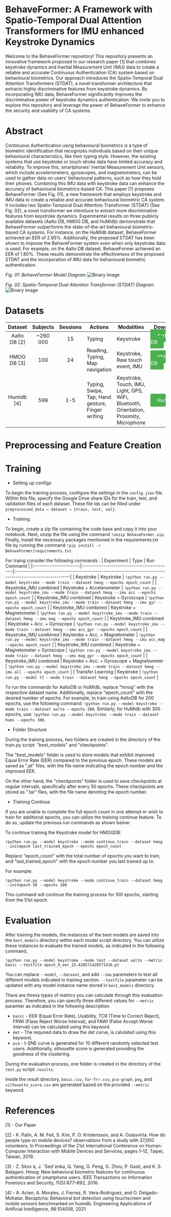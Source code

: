 # BehaveFormer: A Framework with Spatio-Temporal Dual Attention Transformers for IMU enhanced Keystroke Dynamics
Welcome to the BehaveFormer repository! This repository presents an innovative framework proposed in our research paper [1] that combines keystroke dynamics and Inertial Measurement Unit (IMU) data to create a reliable and accurate Continuous Authentication (CA) system based on behavioural biometrics. Our approach introduces the Spatio-Temporal Dual Attention Transformers (STDAT), a novel transformer architecture that extracts highly discriminative features from keystroke dynamics. By incorporating IMU data, BehaveFormer significantly improves the discriminative power of keystroke dynamics authentication. We invite you to explore this repository and leverage the power of BehaveFormer to enhance the security and usability of CA systems.

# Abstract
Continuous Authentication using behavioural biometrics is a type of biometric identification that recognizes individuals based on their unique behavioural characteristics, like their typing style. However, the existing systems that use keystroke or touch stroke data have limited accuracy and reliability. To improve this, smartphones' Inertial Measurement Unit sensors, which include accelerometers, gyroscopes, and magnetometers, can be used to gather data on users' behavioural patterns, such as how they hold their phones. Combining this IMU data with keystroke data can enhance the accuracy of behavioural biometrics-based CA. This paper [1] proposes BehaveFormer (See Fig. 01), a new framework that employs keystroke and IMU data to create a reliable and accurate behavioural biometric CA system. It includes two Spatio-Temporal Dual Attention Transformer (STDAT) (See Fig. 02), a novel transformer we introduce to extract more discriminative features from keystroke dynamics. Experimental results on three publicly available datasets (Aalto DB, HMOG DB, and HuMIdb) demonstrate that BehaveFormer outperforms the state-of-the-art behavioural biometric-based CA systems. For instance, on the HuMIdb dataset, BehaveFormer achieved an EER of 2.95\%. Additionally, the proposed STDAT has been shown to improve the BehaveFormer system even when only keystroke data is used. For example, on the Aalto DB dataset, BehaveFormer achieved an EER of 1.80\%. These results demonstrate the effectiveness of the proposed STDAT and the incorporation of IMU data for behavioural biometric authentication.

*Fig. 01: BehaveFormer Model Diagram*
![Binary image](images/behaveformer.png "BehaveFormer")

*Fig. 02: Spatio-Temporal Dual Attention Transformer (STDAT) Diagram*
![Binary image](images/stdat.png "STDAT")

# Datasets
|    Dataset   | Subjects | Sessions | Actions                                          | Modalities                                                                             | Download                                                                                                                                                                                           |
|:------------:|:--------:|:--------:|--------------------------------------------------|----------------------------------------------------------------------------------------|----------------------------------------------------------------------------------------------------------------------------------------------------------------------------------------------------|
| Aalto DB [2] | ~260 000 |    15    | Typing                                           | Keystroke                                                                              | <a href="https://userinterfaces.aalto.fi/typing37k/" style="padding: 10px 20px; background-color: #4CAF50; color: white; text-decoration: none; border-radius: 4px; cursor: pointer;">Aalto DB</a> |
|  HMOG DB [3] |    100   |    24    | Reading, Typing, Map navigation                  | Keystroke, Raw touch event, IMU                                                        | <a href="https://hmog-dataset.github.io/hmog/" style="padding: 10px 20px; background-color: #4CAF50; color: white; text-decoration: none; border-radius: 4px; cursor: pointer;">HMOG DB</a>        |
|  Humidb [4]  |    599   |    1-5   | Typing, Swipe, Tap, Hand gesture, Finger writing | Keystroke, Touch, IMU, Light, GPS, WiFi, Bluetooth, Orientation, Proximity, Microphone | <a href="https://github.com/BiDAlab/HuMIdb" style="padding: 10px 20px; background-color: #4CAF50; color: white; text-decoration: none; border-radius: 4px; cursor: pointer;">Humidb</a>            |

# Preprocessing and Feature Creation

# Training
- Setting up configs

To begin the training process, configure the settings in the `config.json` file. Within this file, specify the Google Drive share IDs for the train, test, and validation files of each dataset. These file ids can be filled under `preprocessed_data → dataset → {train, test, val}`.

- Training

To begin, create a zip file containing the code base and copy it into your notebook. Next, unzip the file using the command `!unzip BehaveFormer.zip`. Finally, install the necessary packages mentioned in the requirements.txt file by running the command `!pip install -r BehaveFormer/requirements.txt`.

For traing consider the following commands :
|       Experiment       |                     Type                    |                                                Run Command                                               |
|:----------------------:|:-------------------------------------------:|:--------------------------------------------------------------------------------------------------------:|
| Keystroke              | Keystroke                                   | `!python run.py --model keystroke --mode train --dataset hmog --epochs epoch_count`                          |
| Keystroke_IMU combined | Keystroke + Accelerometer                   | `!python run.py --model keystroke_imu --mode train --dataset hmog --imu acc --epochs epoch_count`     |
| Keystroke_IMU combined | Keystroke + Gyroscope                       | `!python run.py --model keystroke_imu --mode train --dataset hmog --imu gyr --epochs epoch_count`     |
| Keystroke_IMU combined | Keystroke + Magnetometer                    | `!python run.py --model keystroke_imu --mode train --dataset hmog --imu mag --epochs epoch_count`     |
| Keystroke_IMU combined | Keystroke + Acc. + Gyroscope                | `!python run.py --model keystroke_imu --mode train --dataset hmog --imu acc_gyr --epochs epoch_count` |
| Keystroke_IMU combined | Keystroke + Acc. + Magnetometer             | `!python run.py --model keystroke_imu --mode train --dataset hmog --imu acc_mag --epochs epoch_count` |
| Keystroke_IMU combined | Keystroke + Magnetometer + Gyroscope        | `!python run.py --model keystroke_imu --mode train --dataset hmog --imu mag_gyr --epochs epoch_count` |
| Keystroke_IMU combined | Keystroke + Acc. + Gyroscope + Magnetometer | `!python run.py --model keystroke_imu --mode train --dataset hmog --imu all --epochs epoch_count`     |
| Transfer Learning      | Keystroke                                   | `!python run.py --model tl --mode train --dataset hmog --epochs epoch_count`                  |

To run the commands for AaltoDB or HuMIdb, replace "hmog" with the respective dataset name. Additionally, replace "epoch_count" with the desired number of epochs. For example, to train using AaltoDB for 200 epochs, use the following command: `!python run.py --model keystroke --mode train --dataset aalto --epochs 200`. Similarly, for HuMIdb with 300 epochs, use: `!python run.py --model keystroke --mode train --dataset humi --epochs 300`.

- Folder Structure

During the training process, two folders are created in the directory of the train.py script: "best_models" and "checkpoints".

The "best_models" folder is used to store models that exhibit improved Equal Error Rate (EER) compared to the previous epoch. These models are saved as ".pt" files, with the file name indicating the epoch number and the improved EER.

On the other hand, the "checkpoints" folder is used to save checkpoints at regular intervals, specifically after every 50 epochs. These checkpoints are stored as ".tar" files, with the file name denoting the epoch number.

- Training Continue

If you are unable to complete the full epoch count in one attempt or wish to train for additional epochs, you can utilize the training continue feature. To do so, update the previous run commands as shown below:

To continue training the Keystroke model for HMOGDB:
```
!python run.py --model keystroke --mode continue_train --dataset hmog --initepoch last_trained_epoch --epochs epoch_count 
```
Replace "epoch_count" with the total number of epochs you want to train, and "last_trained_epoch" with the epoch number you last trained up to. 

For example:
```
!python run.py --model keystroke --mode continue_train --dataset hmog --initepoch 50 --epochs 100
```
This command will continue the training process for 100 epochs, starting from the 51st epoch.

# Evaluation

After training the models, the instances of the best models are saved into the `best_models` directory within each model script directory. You can utilize these instances to evaluate the trained models, as indicated in the following command,

```
!python run.py --model keystroke --mode test --dataset aalto --metric basic --testfile epoch_9_eer_15.428571428571416.pt 
```

You can replace `--model`, `--dataset`, and add `--imu` parameters to test all different models indicated in training section. `--testfile` parameter can be updated with any model instance name stored in `best_models` directory. 

There are thress types of metrics you can calculate through this evaluation process. Therefore, you can specify three different values for `--metric` paramter as indicated in the following description.

- `basic` - EER (Equal Error Rate), Usability, TCR (Time to Correct Reject), FRWI (Flase Reject Worse Interval), and FAWI (False Accept Worse Interval) can be calculated using this keyword.
- `det` - The required data to draw the det curve, is calulated using this keyword.
- `pca` - t-SNE curve is generated for 10 different randomly selected test users. Additionally, silhouette score is generated providing the goodness of the clustering.

During the evaluation process, one folder is created in the directory of the `test.py` script: `results`.

Inside the result directory, `basic.csv`, `far-frr.csv`, `pca-graph.png`, and `silhouette_score.csv` are generated based on the provided `--metric` keyword.

# References
[1] - Our Paper

[2] - K. Palin, A. M. Feit, S. Kim, P. O. Kristensson, and A. Oulasvirta. How do people type on mobile devices? observations from a study with 37,000 volunteers. In Proceedings of the 21st International Conference on Human-Computer Interaction with Mobile Devices and Services, pages 1–12, Taipei, Taiwan, 2019.

[3] - Z. Sitov ́a, J. ˇSedˇenka, Q. Yang, G. Peng, G. Zhou, P. Gasti, and K. S. Balagani. Hmog: New behavioral biometric features for continuous authentication of smartphone users. IEEE Transactions on Information Forensics and Security, 11(5):877–892, 2016.

[4] - A. Acien, A. Morales, J. Fierrez, R. Vera-Rodriguez, and O. Delgado-Mohatar. Becaptcha: Behavioral bot detection using touchscreen and mobile sensors benchmarked on humidb. Engineering Applications of Artificial Intelligence, 98:104058, 2021.